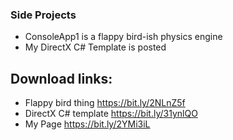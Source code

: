 ### Side Projects
 - ConsoleApp1 is a flappy bird-ish physics engine
 - My DirectX C# Template is posted
 
## Download links:
- Flappy bird thing https://bit.ly/2NLnZ5f
- DirectX C# template https://bit.ly/31ynlQO
- My Page https://bit.ly/2YMi3iL
